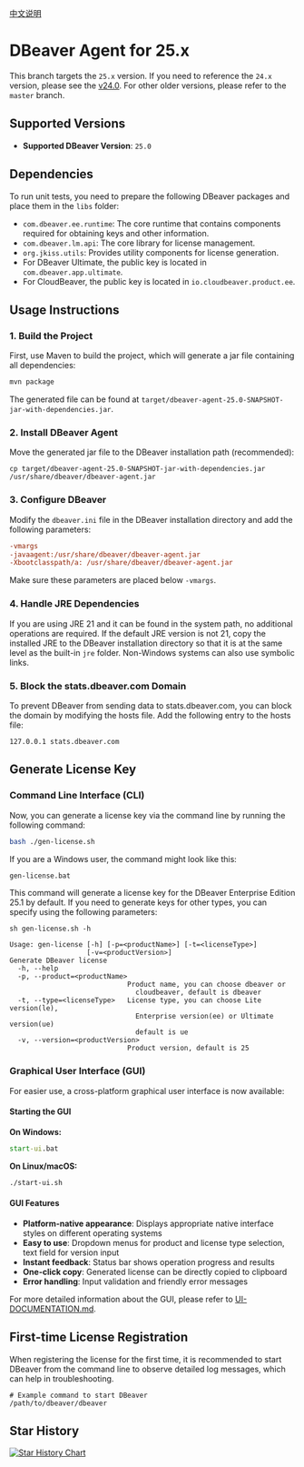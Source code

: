 [中文说明](README.md)

# DBeaver Agent for 25.x

This branch targets the `25.x` version. If you need to reference the `24.x` version, please see the [v24.0](https://github.com/wgzhao/dbeaver-agent/tree/v24.0). For other older
versions, please refer to the `master` branch.

## Supported Versions

- **Supported DBeaver Version**: `25.0`

## Dependencies

To run unit tests, you need to prepare the following DBeaver packages and place them in the `libs` folder:

- `com.dbeaver.ee.runtime`: The core runtime that contains components required for obtaining keys and other information.
- `com.dbeaver.lm.api`: The core library for license management.
- `org.jkiss.utils`: Provides utility components for license generation.
- For DBeaver Ultimate, the public key is located in `com.dbeaver.app.ultimate`.
- For CloudBeaver, the public key is located in `io.cloudbeaver.product.ee`.

## Usage Instructions

### 1. Build the Project

First, use Maven to build the project, which will generate a jar file containing all dependencies:

```bash
mvn package
```

The generated file can be found at `target/dbeaver-agent-25.0-SNAPSHOT-jar-with-dependencies.jar`.

### 2. Install DBeaver Agent

Move the generated jar file to the DBeaver installation path (recommended):

```shell
cp target/dbeaver-agent-25.0-SNAPSHOT-jar-with-dependencies.jar /usr/share/dbeaver/dbeaver-agent.jar
```

### 3. Configure DBeaver

Modify the `dbeaver.ini` file in the DBeaver installation directory and add the following parameters:

```ini
-vmargs
-javaagent:/usr/share/dbeaver/dbeaver-agent.jar
-Xbootclasspath/a: /usr/share/dbeaver/dbeaver-agent.jar
```

Make sure these parameters are placed below `-vmargs`.

### 4. Handle JRE Dependencies

If you are using JRE 21 and it can be found in the system path, no additional operations are required. If the default JRE version is not 21, copy the installed JRE to the DBeaver
installation directory so that it is at the same level as the built-in `jre` folder. Non-Windows systems can also use symbolic links.

### 5. Block the stats.dbeaver.com Domain

To prevent DBeaver from sending data to stats.dbeaver.com, you can block the domain by modifying the hosts file. Add the following entry to the hosts file:

```shell
127.0.0.1 stats.dbeaver.com
```

## Generate License Key

### Command Line Interface (CLI)

Now, you can generate a license key via the command line by running the following command:

```bash
bash ./gen-license.sh
```

If you are a Windows user, the command might look like this:

```cmd
gen-license.bat
```

This command will generate a license key for the DBeaver Enterprise Edition 25.1 by default. If you need to generate keys for other types, you can specify using the following parameters:

```shell
sh gen-license.sh -h

Usage: gen-license [-h] [-p=<productName>] [-t=<licenseType>]
                   [-v=<productVersion>]
Generate DBeaver license
  -h, --help
  -p, --product=<productName>
                             Product name, you can choose dbeaver or
                               cloudbeaver, default is dbeaver
  -t, --type=<licenseType>   License type, you can choose Lite version(le),
                               Enterprise version(ee) or Ultimate version(ue)
                               default is ue
  -v, --version=<productVersion>
                             Product version, default is 25
```

### Graphical User Interface (GUI)

For easier use, a cross-platform graphical user interface is now available:

#### Starting the GUI

**On Windows:**
```cmd
start-ui.bat
```

**On Linux/macOS:**
```bash
./start-ui.sh
```

#### GUI Features

- **Platform-native appearance**: Displays appropriate native interface styles on different operating systems
- **Easy to use**: Dropdown menus for product and license type selection, text field for version input
- **Instant feedback**: Status bar shows operation progress and results
- **One-click copy**: Generated license can be directly copied to clipboard
- **Error handling**: Input validation and friendly error messages

For more detailed information about the GUI, please refer to [UI-DOCUMENTATION.md](UI-DOCUMENTATION.md).

## First-time License Registration

When registering the license for the first time, it is recommended to start DBeaver from the command line to observe detailed log messages, which can help in troubleshooting.

```shell
# Example command to start DBeaver
/path/to/dbeaver/dbeaver
```

## Star History

[![Star History Chart](https://api.star-history.com/svg?repos=wgzhao/dbeaver-agent&type=Date)](https://www.star-history.com/#wgzhao/dbeaver-agent&Date)